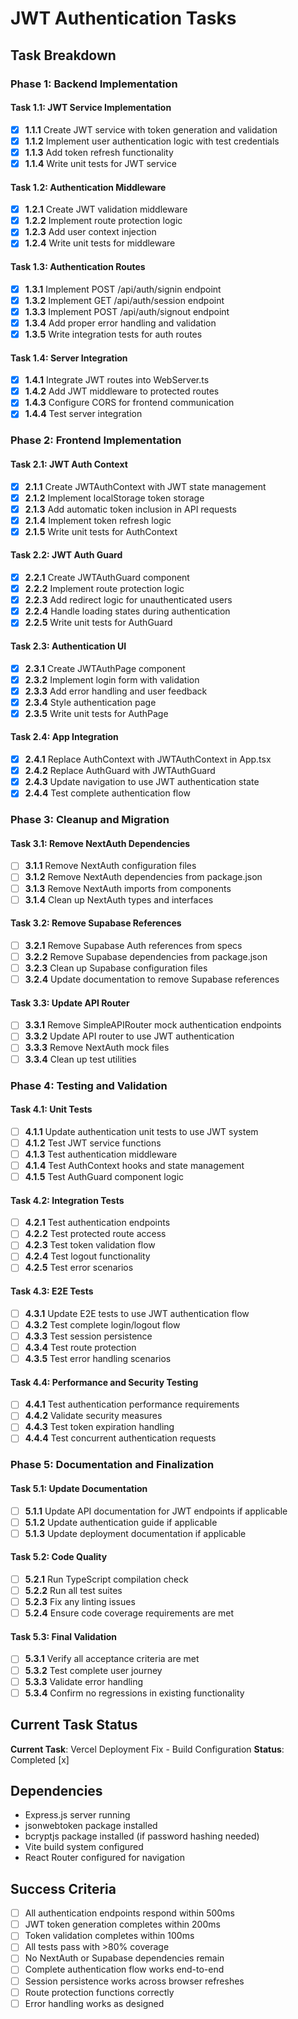# JWT Authentication Tasks

## Task Breakdown

### Phase 1: Backend Implementation

#### Task 1.1: JWT Service Implementation
- [x] **1.1.1** Create JWT service with token generation and validation
- [x] **1.1.2** Implement user authentication logic with test credentials
- [x] **1.1.3** Add token refresh functionality
- [x] **1.1.4** Write unit tests for JWT service

#### Task 1.2: Authentication Middleware
- [x] **1.2.1** Create JWT validation middleware
- [x] **1.2.2** Implement route protection logic
- [x] **1.2.3** Add user context injection
- [x] **1.2.4** Write unit tests for middleware

#### Task 1.3: Authentication Routes
- [x] **1.3.1** Implement POST /api/auth/signin endpoint
- [x] **1.3.2** Implement GET /api/auth/session endpoint
- [x] **1.3.3** Implement POST /api/auth/signout endpoint
- [x] **1.3.4** Add proper error handling and validation
- [x] **1.3.5** Write integration tests for auth routes

#### Task 1.4: Server Integration
- [x] **1.4.1** Integrate JWT routes into WebServer.ts
- [x] **1.4.2** Add JWT middleware to protected routes
- [x] **1.4.3** Configure CORS for frontend communication
- [x] **1.4.4** Test server integration

### Phase 2: Frontend Implementation

#### Task 2.1: JWT Auth Context
- [x] **2.1.1** Create JWTAuthContext with JWT state management
- [x] **2.1.2** Implement localStorage token storage
- [x] **2.1.3** Add automatic token inclusion in API requests
- [x] **2.1.4** Implement token refresh logic
- [x] **2.1.5** Write unit tests for AuthContext

#### Task 2.2: JWT Auth Guard
- [x] **2.2.1** Create JWTAuthGuard component
- [x] **2.2.2** Implement route protection logic
- [x] **2.2.3** Add redirect logic for unauthenticated users
- [x] **2.2.4** Handle loading states during authentication
- [x] **2.2.5** Write unit tests for AuthGuard

#### Task 2.3: Authentication UI
- [x] **2.3.1** Create JWTAuthPage component
- [x] **2.3.2** Implement login form with validation
- [x] **2.3.3** Add error handling and user feedback
- [x] **2.3.4** Style authentication page
- [x] **2.3.5** Write unit tests for AuthPage

#### Task 2.4: App Integration
- [x] **2.4.1** Replace AuthContext with JWTAuthContext in App.tsx
- [x] **2.4.2** Replace AuthGuard with JWTAuthGuard
- [x] **2.4.3** Update navigation to use JWT authentication state
- [x] **2.4.4** Test complete authentication flow

### Phase 3: Cleanup and Migration

#### Task 3.1: Remove NextAuth Dependencies
- [ ] **3.1.1** Remove NextAuth configuration files
- [ ] **3.1.2** Remove NextAuth dependencies from package.json
- [ ] **3.1.3** Remove NextAuth imports from components
- [ ] **3.1.4** Clean up NextAuth types and interfaces

#### Task 3.2: Remove Supabase References
- [ ] **3.2.1** Remove Supabase Auth references from specs
- [ ] **3.2.2** Remove Supabase dependencies from package.json
- [ ] **3.2.3** Clean up Supabase configuration files
- [ ] **3.2.4** Update documentation to remove Supabase references

#### Task 3.3: Update API Router
- [ ] **3.3.1** Remove SimpleAPIRouter mock authentication endpoints
- [ ] **3.3.2** Update API router to use JWT authentication
- [ ] **3.3.3** Remove NextAuth mock files
- [ ] **3.3.4** Clean up test utilities

### Phase 4: Testing and Validation

#### Task 4.1: Unit Tests
- [ ] **4.1.1** Update authentication unit tests to use JWT system
- [ ] **4.1.2** Test JWT service functions
- [ ] **4.1.3** Test authentication middleware
- [ ] **4.1.4** Test AuthContext hooks and state management
- [ ] **4.1.5** Test AuthGuard component logic

#### Task 4.2: Integration Tests
- [ ] **4.2.1** Test authentication endpoints
- [ ] **4.2.2** Test protected route access
- [ ] **4.2.3** Test token validation flow
- [ ] **4.2.4** Test logout functionality
- [ ] **4.2.5** Test error scenarios

#### Task 4.3: E2E Tests
- [ ] **4.3.1** Update E2E tests to use JWT authentication flow
- [ ] **4.3.2** Test complete login/logout flow
- [ ] **4.3.3** Test session persistence
- [ ] **4.3.4** Test route protection
- [ ] **4.3.5** Test error handling scenarios

#### Task 4.4: Performance and Security Testing
- [ ] **4.4.1** Test authentication performance requirements
- [ ] **4.4.2** Validate security measures
- [ ] **4.4.3** Test token expiration handling
- [ ] **4.4.4** Test concurrent authentication requests

### Phase 5: Documentation and Finalization

#### Task 5.1: Update Documentation
- [ ] **5.1.1** Update API documentation for JWT endpoints if applicable
- [ ] **5.1.2** Update authentication guide if applicable
- [ ] **5.1.3** Update deployment documentation if applicable

#### Task 5.2: Code Quality
- [ ] **5.2.1** Run TypeScript compilation check
- [ ] **5.2.2** Run all test suites
- [ ] **5.2.3** Fix any linting issues
- [ ] **5.2.4** Ensure code coverage requirements are met

#### Task 5.3: Final Validation
- [ ] **5.3.1** Verify all acceptance criteria are met
- [ ] **5.3.2** Test complete user journey
- [ ] **5.3.3** Validate error handling
- [ ] **5.3.4** Confirm no regressions in existing functionality

## Current Task Status

**Current Task**: Vercel Deployment Fix - Build Configuration
**Status**: Completed [x]

## Dependencies

- Express.js server running
- jsonwebtoken package installed
- bcryptjs package installed (if password hashing needed)
- Vite build system configured
- React Router configured for navigation

## Success Criteria

- [ ] All authentication endpoints respond within 500ms
- [ ] JWT token generation completes within 200ms
- [ ] Token validation completes within 100ms
- [ ] All tests pass with >80% coverage
- [ ] No NextAuth or Supabase dependencies remain
- [ ] Complete authentication flow works end-to-end
- [ ] Session persistence works across browser refreshes
- [ ] Route protection functions correctly
- [ ] Error handling works as designed 
